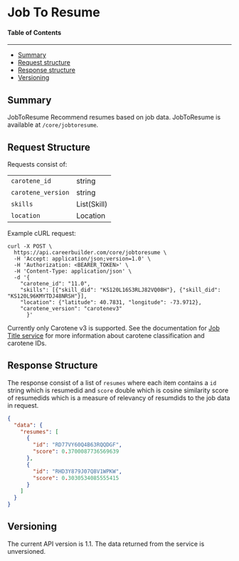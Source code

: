Job To Resume
==================

#### Table of Contents
_______

- [Summary](#summary)
- [Request structure](#request-structure)
- [Response structure](#response-structure)
- [Versioning](#versioning)

## Summary

JobToResume Recommend resumes based on job data. JobToResume is available at 
`/core/jobtoresume`.


## Request Structure
Requests consist of:

|                   |               |
|-------------------|---------------|
|`carotene_id`      | string        | 
|`carotene_version` | string        |
|`skills`           | List(Skill)   |
|`location`         | Location      |

Example cURL request:

```
curl -X POST \
  https://api.careerbuilder.com/core/jobtoresume \
  -H 'Accept: application/json;version=1.0' \
  -H 'Authorization: <BEARER_TOKEN>' \
  -H 'Content-Type: application/json' \
  -d '{
	"carotene_id": "11.0",
	"skills": [{"skill_did": "KS120L16S3RLJ82VQ08H"}, {"skill_did": "KS120L96KMYTDJ48NRSH"}],
    "location": {"latitude": 40.7831, "longitude": -73.9712},
    "carotene_version": "carotenev3"
      }'
```

Currently only Carotene v3 is supported. See the documentation for [Job Title service](https://github.com/careerbuilder/DataScienceAPIDocumentation/blob/master/JobTitle.md)
for more information about carotene classification and carotene IDs.

## Response Structure
The response consist of a list of `resumes` where each item contains a `id` string which is resumedid and `score` double which is cosine similarity score of resumedids which is a measure of relevancy of resumdids to the job data in request.

```json
{
  "data": {
    "resumes": [
      {
        "id": "RD77VY60Q4B63RQQDGF",
        "score": 0.3700087736569639
      },
      {
        "id": "RHD3Y879J07Q8V1WPKW",
        "score": 0.3030534085555415
      }
    ]
  }
}
```


## Versioning
The current API version is 1.1. The data returned from the service is unversioned.
